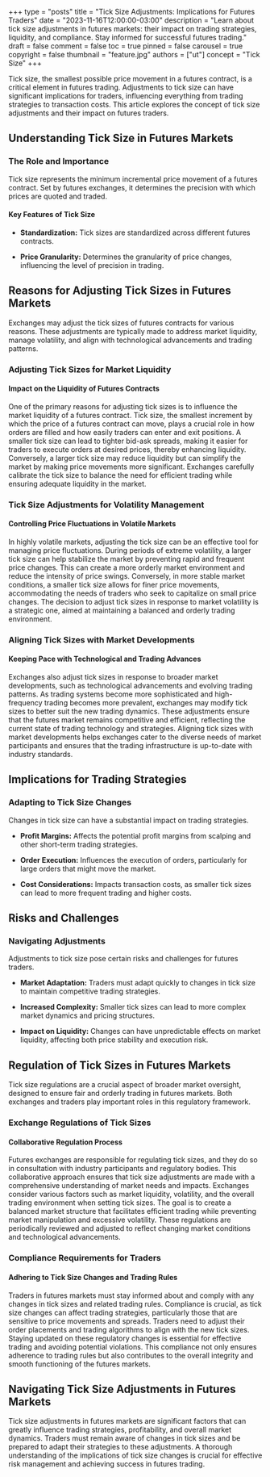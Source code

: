 +++
type = "posts"
title = "Tick Size Adjustments: Implications for Futures Traders"
date = "2023-11-16T12:00:00-03:00"
description = "Learn about tick size adjustments in futures markets: their impact on trading strategies, liquidity, and compliance. Stay informed for successful futures trading." 
draft = false
comment = false
toc = true
pinned = false
carousel = true
copyright = false
thumbnail = "feature.jpg"
authors = ["ut"]
concept = "Tick Size"
+++

Tick size, the smallest possible price movement in a futures contract,
is a critical element in futures trading. Adjustments to tick size can
have significant implications for traders, influencing everything from
trading strategies to transaction costs. This article explores the
concept of tick size adjustments and their impact on futures traders.

## Understanding Tick Size in Futures Markets

### The Role and Importance

Tick size represents the minimum incremental price movement of a futures
contract. Set by futures exchanges, it determines the precision with
which prices are quoted and traded.

#### Key Features of Tick Size

-   **Standardization:** Tick sizes are standardized across different
    futures contracts.

-   **Price Granularity:** Determines the granularity of price changes,
    influencing the level of precision in trading.

## Reasons for Adjusting Tick Sizes in Futures Markets

Exchanges may adjust the tick sizes of futures contracts for various
reasons. These adjustments are typically made to address market
liquidity, manage volatility, and align with technological advancements
and trading patterns.

### Adjusting Tick Sizes for Market Liquidity

#### Impact on the Liquidity of Futures Contracts

One of the primary reasons for adjusting tick sizes is to influence the
market liquidity of a futures contract. Tick size, the smallest
increment by which the price of a futures contract can move, plays a
crucial role in how orders are filled and how easily traders can enter
and exit positions. A smaller tick size can lead to tighter bid-ask
spreads, making it easier for traders to execute orders at desired
prices, thereby enhancing liquidity. Conversely, a larger tick size may
reduce liquidity but can simplify the market by making price movements
more significant. Exchanges carefully calibrate the tick size to balance
the need for efficient trading while ensuring adequate liquidity in the
market.

### Tick Size Adjustments for Volatility Management

#### Controlling Price Fluctuations in Volatile Markets

In highly volatile markets, adjusting the tick size can be an effective
tool for managing price fluctuations. During periods of extreme
volatility, a larger tick size can help stabilize the market by
preventing rapid and frequent price changes. This can create a more
orderly market environment and reduce the intensity of price swings.
Conversely, in more stable market conditions, a smaller tick size allows
for finer price movements, accommodating the needs of traders who seek
to capitalize on small price changes. The decision to adjust tick sizes
in response to market volatility is a strategic one, aimed at
maintaining a balanced and orderly trading environment.

### Aligning Tick Sizes with Market Developments

#### Keeping Pace with Technological and Trading Advances

Exchanges also adjust tick sizes in response to broader market
developments, such as technological advancements and evolving trading
patterns. As trading systems become more sophisticated and
high-frequency trading becomes more prevalent, exchanges may modify tick
sizes to better suit the new trading dynamics. These adjustments ensure
that the futures market remains competitive and efficient, reflecting
the current state of trading technology and strategies. Aligning tick
sizes with market developments helps exchanges cater to the diverse
needs of market participants and ensures that the trading infrastructure
is up-to-date with industry standards.

## Implications for Trading Strategies

### Adapting to Tick Size Changes

Changes in tick size can have a substantial impact on trading
strategies.

-   **Profit Margins:** Affects the potential profit margins from
    scalping and other short-term trading strategies.

-   **Order Execution:** Influences the execution of orders,
    particularly for large orders that might move the market.

-   **Cost Considerations:** Impacts transaction costs, as smaller tick
    sizes can lead to more frequent trading and higher costs.

## Risks and Challenges

### Navigating Adjustments

Adjustments to tick size pose certain risks and challenges for futures
traders.

-   **Market Adaptation:** Traders must adapt quickly to changes in tick
    size to maintain competitive trading strategies.

-   **Increased Complexity:** Smaller tick sizes can lead to more
    complex market dynamics and pricing structures.

-   **Impact on Liquidity:** Changes can have unpredictable effects on
    market liquidity, affecting both price stability and execution
    risk.

## Regulation of Tick Sizes in Futures Markets

Tick size regulations are a crucial aspect of broader market oversight,
designed to ensure fair and orderly trading in futures markets. Both
exchanges and traders play important roles in this regulatory framework.

### Exchange Regulations of Tick Sizes

#### Collaborative Regulation Process

Futures exchanges are responsible for regulating tick sizes, and they do
so in consultation with industry participants and regulatory bodies.
This collaborative approach ensures that tick size adjustments are made
with a comprehensive understanding of market needs and impacts.
Exchanges consider various factors such as market liquidity, volatility,
and the overall trading environment when setting tick sizes. The goal is
to create a balanced market structure that facilitates efficient trading
while preventing market manipulation and excessive volatility. These
regulations are periodically reviewed and adjusted to reflect changing
market conditions and technological advancements.

### Compliance Requirements for Traders

#### Adhering to Tick Size Changes and Trading Rules

Traders in futures markets must stay informed about and comply with any
changes in tick sizes and related trading rules. Compliance is crucial,
as tick size changes can affect trading strategies, particularly those
that are sensitive to price movements and spreads. Traders need to
adjust their order placements and trading algorithms to align with the
new tick sizes. Staying updated on these regulatory changes is essential
for effective trading and avoiding potential violations. This compliance
not only ensures adherence to trading rules but also contributes to the
overall integrity and smooth functioning of the futures markets.

## Navigating Tick Size Adjustments in Futures Markets

Tick size adjustments in futures markets are significant factors that
can greatly influence trading strategies, profitability, and overall
market dynamics. Traders must remain aware of changes in tick sizes and
be prepared to adapt their strategies to these adjustments. A thorough
understanding of the implications of tick size changes is crucial for
effective risk management and achieving success in futures trading.

